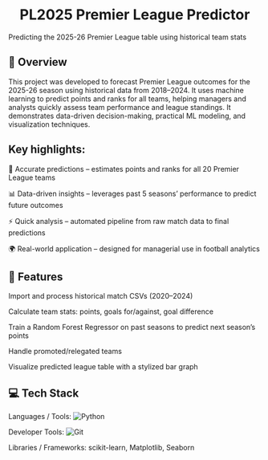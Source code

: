 <h1 align="center">PL2025 Premier League Predictor</h1>
Predicting the 2025-26 Premier League table using historical team stats

## 📖 Overview
This project was developed to forecast Premier League outcomes for the 2025-26 season using historical data from 2018–2024. It uses machine learning to predict points and ranks for all teams, helping managers and analysts quickly assess team performance and league standings. It demonstrates data-driven decision-making, practical ML modeling, and visualization techniques.

## Key highlights:
🧮 Accurate predictions – estimates points and ranks for all 20 Premier League teams

📊 Data-driven insights – leverages past 5 seasons’ performance to predict future outcomes

⚡ Quick analysis – automated pipeline from raw match data to final predictions

🌍 Real-world application – designed for managerial use in football analytics

## 🚀 Features

Import and process historical match CSVs (2020–2024)

Calculate team stats: points, goals for/against, goal difference

Train a Random Forest Regressor on past seasons to predict next season’s points

Handle promoted/relegated teams

Visualize predicted league table with a stylized bar graph

## 💻 Tech Stack
Languages / Tools: ![Python](https://img.shields.io/badge/python-%233776AB.svg?style=for-the-badge&logo=python&logoColor=white)

Developer Tools: ![Git](https://img.shields.io/badge/git-%23F05033.svg?style=for-the-badge&logo=git&logoColor=white)

Libraries / Frameworks: scikit-learn, Matplotlib, Seaborn
